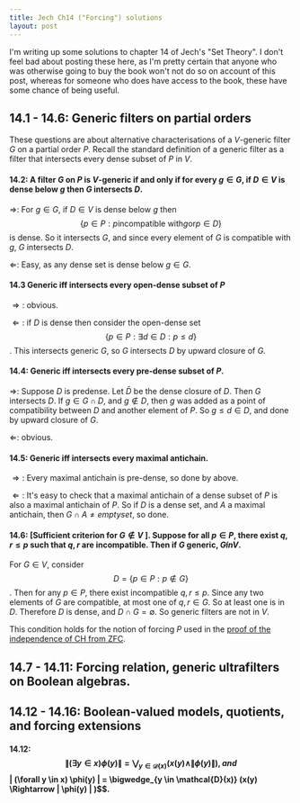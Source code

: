 ```yaml
---
title: Jech Ch14 ("Forcing") solutions
layout: post
---
```


<script type="text/x-mathjax-config"> MathJax.Hub.Config({ tex2jax: { inlineMath: [['$','$'], ['\\(','\\)']], processEscapes: true } }); </script> <script src="https://cdnjs.cloudflare.com/ajax/libs/mathjax/2.7.0/MathJax.js?config=TeX-AMS-MML_HTMLorMML" type="text/javascript"></script>

I'm writing up some solutions to chapter 14 of Jech's "Set Theory". I don't feel bad about posting these here, as I'm pretty certain that anyone who was otherwise going to buy the book won't not do so on account of this post, whereas for someone who does have access to the book, these have some chance of being useful.

## 14.1 - 14.6: Generic filters on partial orders

These questions are about alternative characterisations of a $V$-generic filter $G$ on a partial order $P$. Recall the standard definition of a generic filter as a filter that intersects every dense subset of $P$ in $V$.

#### 14.2: A filter $G$ on $P$ is $V$-generic if and only if for every $g \in G$, if $D \in V$ is dense below $g$ then $G$ intersects $D$.

$\Rightarrow$: For $g \in G$, if $D \in V$ is dense below $g$ then $$\{p \in P: p \textrm{incompatible with} g \textrm{or} p \in D\}$$ is dense. So it intersects $G$, and since every element of $G$ is compatible with $g$, $G$ intersects $D$.

$\Leftarrow$: Easy, as any dense set is dense below $g \in G$. 

#### 14.3 Generic iff intersects every open-dense subset of $P$

$\Rightarrow:$ obvious.

$\Leftarrow:$ if $D$ is dense then consider the open-dense set $$\{p \in P: \exists d \in D: p \leq d\}$$. This intersects generic $G$, so $G$ intersects $D$ by upward closure of $G$.

#### 14.4: Generic iff intersects every pre-dense subset of $P$.

$\Rightarrow$: Suppose $D$ is predense. Let $\bar{D}$ be the dense closure of $D$. Then $G$ intersects $D$. If $g \in G \cap D$, and $g \not \in D$, then $g$ was added as a point of compatibility between $D$ and another element of $P$. So $g \leq d \in D$, and done by upward closure of $G$.

$\Leftarrow$: obvious.

#### 14.5: Generic iff intersects every maximal antichain.

$\Rightarrow:$ Every maximal antichain is pre-dense, so done by above.

$\Leftarrow:$ It's easy to check that a maximal antichain of a dense subset of $P$ is also a maximal antichain of $P$. So if $D$ is a dense set, and $A$ a maximal antichain, then $G \cap A \neq emptyset$, so done.

#### $14.6$: [Sufficient criterion for $G \not \in V$ ]. Suppose for all $p \in P$, there exist $q, r \leq p$ such that $q, r$ are incompatible. Then if $G$ generic, $G \not in V$.

For $G \in V$, consider $$D = \{p \in P: p \not \in G\}$$. Then for any $p \in P$, there exist incompatible $q, r \leq p$. Since any two elements of $G$ are compatible, at most one of $q,r \in G$. So at least one is in $D$. Therefore $D$ is dense, and $D \cap G = \emptyset$. So generic filters are not in $V$.

This condition holds for the notion of forcing $P$ used in the [proof of the independence of CH from ZFC](https://hilbert-spaess.github.io/2020/05/27/Independence-CH.html). 

## 14.7 - 14.11: Forcing relation, generic ultrafilters on Boolean algebras.

## 14.12 - 14.16: Boolean-valued models, quotients, and forcing extensions

#### $14.12$: $$\| (\exists y \in x) \phi(y) \| = \bigvee_{y \in \mathcal{D}(x)} (x(y) \land \| \phi(y) \|), and $$\| (\forall y \in x) \phi(y) \| = \bigwedge_{y \in \mathcal{D}(x)} (x(y) \Rightarrow \| \phi(y) \| )$$.


